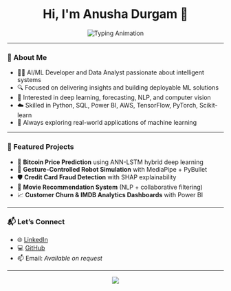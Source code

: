 <h1 align="center">Hi, I'm Anusha Durgam 👋</h1>

<p align="center">
  <img src="https://readme-typing-svg.demolab.com?font=Fira+Code&duration=3000&pause=1000&center=true&vCenter=true&width=500&lines=AI%2FML+Developer;Data+Analyst;Deep+Learning+Enthusiast;Turning+data+into+decisions+...;Models+into+momentum+🚀" alt="Typing Animation" />
</p>

---

### 🧠 About Me

- 👩‍💻 AI/ML Developer and Data Analyst passionate about intelligent systems  
- 🔍 Focused on delivering insights and building deployable ML solutions  
- 🧠 Interested in deep learning, forecasting, NLP, and computer vision  
- ☁️ Skilled in Python, SQL, Power BI, AWS, TensorFlow, PyTorch, Scikit-learn  
- 🧪 Always exploring real-world applications of machine learning  

---

### 📌 Featured Projects

- 🔮 **Bitcoin Price Prediction** using ANN-LSTM hybrid deep learning  
- 🦿 **Gesture-Controlled Robot Simulation** with MediaPipe + PyBullet  
- 🛡️ **Credit Card Fraud Detection** with SHAP explainability  
- 🎥 **Movie Recommendation System** (NLP + collaborative filtering)  
- 📈 **Customer Churn & IMDB Analytics Dashboards** with Power BI  

---

### 📬 Let’s Connect

- 🌐 [LinkedIn](https://www.linkedin.com/in/dg-anushha)  
- 💻 [GitHub](https://github.com/Anusha-me)  
- 📫 Email: *Available on request*

---

<p align="center">
  <img src="https://github-readme-stats.vercel.app/api?username=Anusha-me&show_icons=true&theme=radical&count_private=true&hide_title=true&hide=issues" />
</p>
